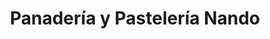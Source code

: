 ---
title: "Panadería y Pastelería Nando"
url: /loja-ecuador/panaderia-y-pasteleria-nando/
shop: panadería
---